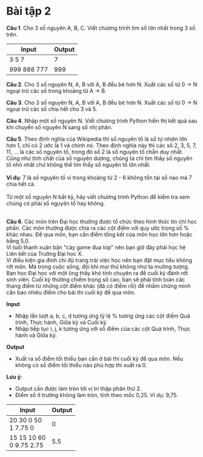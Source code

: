 # Bài tập 2

**Câu 1**. Cho 3 số nguyên A, B, C. Viết chương trình tìm số lớn nhất trong 3 số trên.

|    Input    | Output |
|-------------|--------|
| 3 5 7       | 7      |
| 999 888 777 | 999    |


**Câu 2**. Cho 3 số nguyên N, A, B với A, B đều bé hơn N. Xuất các số từ 0 -> N ngoại trừ các số trong khoảng từ A -> B.
<br>

**Câu 3**. Cho 3 số nguyên N, A, B với A, B đều bé hơn N. Xuất các số từ 0 -> N ngoại trừ các số chia hết cho 3 và 5.
<br>



**Câu 4**. Nhập một số nguyên N. Viết chương trình Python hiển thị kết quả sau khi chuyển số nguyên N sang số nhị phân.
<br>

**Câu 5**. Theo định nghĩa của Wikipedia thì số nguyên tố là số tự nhiên lớn hơn 1, chỉ có 2 ước là 1 và chính nó. Theo định nghĩa này thì các số 2, 3, 5, 7, 11, ... là các số nguyên tố, trong đó số 2 là số nguyên tố chẵn duy nhất. Cũng như tính chất của số nguyên dương, chúng ta chỉ tìm thấy số nguyên tố nhỏ nhất chứ không thể tìm thấy số nguyên tố lớn nhất.
<br><br>
**Ví dụ**: 7 là số nguyên tố vì trong khoảng từ 2 - 6 không tồn tại số nào mà 7 chia hết cả.
<br> <br>
Từ một số nguyên N bất kỳ, hãy viết chương trình Python để kiểm tra xem chúng có phải số nguyên tố hay không.<br>
<br>

**Câu 6**. Các môn trên Đại học thường được tổ chức theo hình thức tín chỉ học phần. Các môn thường được chia ra các cột điểm với quy ước trọng số % khác nhau. Để qua môn, bạn cần điểm tổng kết của môn học lớn hơn hoặc bằng 5,0.<br>
Vì tuổi thanh xuân bận "cày game đua top" nên bạn giờ đây phải học hệ Liên kết của Trường Đại học X.<br> 
Vì điều kiện gia đình chỉ đủ trang trải việc học nên bạn đặt mục tiêu không rớt môn. Mà trong cuộc sống, đôi khi mọi thứ không như ta mường tượng. <br>
Bạn học Đại học với một ông thầy khó tính chuyên ra đề cuối kỳ đánh rớt sinh viên. Cuối kỳ thường chiếm trọng số cao, bạn sẽ phải tính toán các thang điểm từ những cột điểm khác (đã có điểm rồi) để nhắm chừng mình cần bao nhiêu điểm cho bài thi cuối kỳ để qua môn.

**Input**
- Nhập lần lượt a, b, c, d tương ứng tỷ lệ % tương ứng các cột điểm Quá trình, Thực hành, Giữa kỳ và Cuối kỳ.
- Nhập tiếp tục i, j, k tương ứng với số điểm của các cột Quá trình, Thực hành và Giữa kỳ.

**Output**
- Xuất ra số điểm tối thiểu bạn cần ở bài thi cuối kỳ để qua môn. Nếu không có số điểm tối thiểu nào phù hợp thì xuất ra 0. 

**Lưu ý**: 
  - Output cần được làm tròn tới vị trí thập phân thứ 2.
  - Điểm số ở trường không làm tròn, tính theo mốc 0,25. Ví dụ: 9,75.
  
| Input                       | Output |
|-----------------------------|--------|
| 20 30 0 50<br>1 7.75 0      | 0      |
| 15 15 10 60 <br>0 9.75 2.75 | 5.5    |
